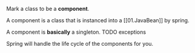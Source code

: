 Mark a class to be a **component**.

 A component is a class that is instanced into a [[01.JavaBean]] by spring.
 
 A component is **basically** a singleton.
 TODO exceptions
 
Spring will handle the life cycle of the components for you.